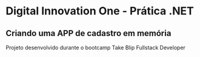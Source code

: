 # Digital Innovation One - Prática .NET

## Criando uma APP de cadastro em memória



Projeto desenvolvido durante o bootcamp Take Blip Fullstack Developer
